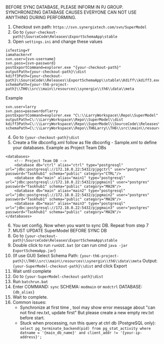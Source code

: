 BEFORE SYNC DATABASE, PLEASE INFORM IN PJ GROUP. SYNCHRONIZING DATABASE CAUSES EVERYONE CAN NOT USE ANYTHING DURING PERFORMING.
1. Checkout svn path: `https://svn.synergixtech.com/svn/SuperModel`
2. Go to `{your-checkout-path}\SourceCode\Releases\ExportSchemaApp\stable`
3. Open `settings.ini` and change these values
```
isTesting=Y
iamahacker=Y
svn.user={svn-username}
svn.pass={svn-password}
postExportCommand=explorer.exe "{your-checkout-path}"
outputPath={your-checkout-path}\\dist
kdiff3Path={your-checkout-path}\\SourceCode\\Releases\\ExportSchemaApp\\stable\\Kdiff\\kdiff3.exe
schemaPath={your-th6-project-path}\\TH6\\src\\main\\resources\\synergix\\th6\\data\\meta
```
Example
```
svn.user=larry
svn.pass=passwordoflarry
postExportCommand=explorer.exe "C\:\\LarryWorkspace\\Repo\\SuperModel"
outputPath=C\:\\LarryWorkspace\\Repo\\SuperModel\\dist
kdiff3Path=C\:\\LarryWorkspace\\Repo\\SuperModel\\SourceCode\\Releases\\ExportSchemaApp\\stable\\Kdiff\\kdiff3.exe
schemaPath=C\:\\LarryWorkspace\\Repo\\TH6Larry\\TH6\\src\\main\\resources\\synergix\\th6\\data\\meta
```
4. Go to `{your-checkout-path}\dist`
5. Create a file dbconfig.xml follow as file dbconfig - Sample.xml to define your databases.
Example as Project Team DBs
```
<databases>
	<!-- Project Team DB -->
	<database db="ctrl" alias="ctrl" type="postgresql" url="jdbc:postgresql://172.18.0.22:5432/pjpgctrl" user="postgres" password="Taskhub1" schema="public" category="CTRL"/>
	<database db="main" alias="main1" type="postgresql" url="jdbc:postgresql://172.18.0.22:5432/pjpgmain1" user="postgres" password="Taskhub1" schema="public" category="MAIN"/>
	<database db="main" alias="main2" type="postgresql" url="jdbc:postgresql://172.18.0.22:5432/pjpgmain2" user="postgres" password="Taskhub1" schema="public" category="MAIN"/>
	<database db="main" alias="main3" type="postgresql" url="jdbc:postgresql://172.18.0.22:5432/pjpgmain3" user="postgres" password="Taskhub1" schema="public" category="MAIN"/>
</databases>
```
6. You set config. Now when you want to sync DB. Repeat from step 7
7. MUST UPDATE SuperModel BEFORE SYNC DB
7. Go to `{your-checkout-path}\SourceCode\Releases\ExportSchemaApp\stable`
8. Double click to run `runGUI.bat` (or can run cmd `java -jar ExportSchemaApp.jar`)
9. (If use GUI) Select 	Schema Path: `{your-th6-project-path}\\TH6\\src\\main\\resources\\synergix\\th6\\data\\meta`
			Output: `{your-SuperModel-checkout-path}\\dist` and click Export
10. Wait until complete
11. Go to `{your-SuperModel-checkout-path}\dist`
12. Run `batchrun.bat`
13. Enter
	COMMAND: `sync`
	SCHEMA: `modmain` or `modctrl`
	DATABASE: `{db_alias}`
14. Wait to complete.
15. Common issues:
	- Synchronize at first time , tool may show error message about "can not find rev.txt, update first"
		But please create a new empty rev.txt before start.
	- Stuck when processing, run this query at ctrl db (PostgreSQL only):
	`select pg_terminate_backend(pid) from pg_stat_activity where datname = '{main_db_name}' and client_addr != '{your-ip-address}';`
	
